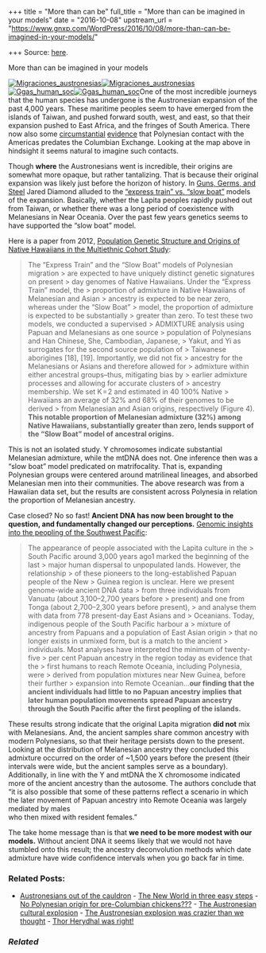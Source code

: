 +++
title = "More than can be"
full_title = "More than can be imagined in your models"
date = "2016-10-08"
upstream_url = "https://www.gnxp.com/WordPress/2016/10/08/more-than-can-be-imagined-in-your-models/"

+++
Source: [here](https://www.gnxp.com/WordPress/2016/10/08/more-than-can-be-imagined-in-your-models/).

More than can be imagined in your models

[![Migraciones_austronesias](https://i0.wp.com/www.unz.com/wp-content/uploads/2016/10/Migraciones_austronesias.png?resize=600%2C372)![Migraciones_austronesias](https://i0.wp.com/www.unz.com/wp-content/uploads/2016/10/Migraciones_austronesias.png?resize=600%2C372)](https://en.wikipedia.org/wiki/Austronesian_peoples#/media/File:Migraciones_austronesias.png)[![Ggas_human_soc](https://i0.wp.com/www.unz.com/wp-content/uploads/2016/10/Ggas_human_soc.jpg?resize=205%2C300)![Ggas_human_soc](https://i0.wp.com/www.unz.com/wp-content/uploads/2016/10/Ggas_human_soc.jpg?resize=205%2C300)](https://www.amazon.com/exec/obidos/ASIN/0393317552/geneexpressio-20)One of the most incredible journeys that the human species has undergone is the Austronesian expansion of the past 4,000 years. These maritime peoples seem to have emerged from the islands of Taiwan, and pushed forward south, west, and east, so that their expansion pushed to East Africa, and the fringes of South America. There now also some [circumstantial](http://www.cell.com/current-biology/abstract/S0960-9822(14)01274-3?_returnURL=http%3A%2F%2Flinkinghub.elsevier.com%2Fretrieve%2Fpii%2FS0960982214012743%3Fshowall%3Dtrue) [evidence](http://www.sciencedirect.com/science/article/pii/S0960982214012202) that Polynesian contact with the Americas predates the Columbian Exchange. Looking at the map above in hindsight it seems natural to imagine such contacts.

Though **where** the Austronesians went is incredible, their origins are somewhat more opaque, but rather tantalizing. That is because their original expansion was likely just before the horizon of history. In [Guns, Germs, and Steel](https://www.amazon.com/exec/obidos/ASIN/0393317552/geneexpressio-20) Jared Diamond alluded to the [“express train” vs. “slow boat”](https://www.ganino.com/games/Science/science%20magazine%202001-2002/root/data/Science%202001-2002/pdf/2001_v291_n5509/p5509_1735.pdf) models of the expansion. Basically, whether the Lapita peoples rapidly pushed out from Taiwan, or whether there was a long period of coexistence with Melanesians in Near Oceania. Over the past few years genetics seems to have supported the “slow boat” model.

Here is a paper from 2012, [Population Genetic Structure and Origins of Native Hawaiians in the Multiethnic Cohort Study](http://journals.plos.org/plosone/article?id=10.1371/journal.pone.0047881):

> The “Express Train” and the “Slow Boat” models of Polynesian migration > are expected to have uniquely distinct genetic signatures on present > day genomes of Native Hawaiians. Under the “Express Train” model, the > proportion of admixture in Native Hawaiians of Melanesian and Asian > ancestry is expected to be near zero, whereas under the “Slow Boat” > model, the proportion of admixture is expected to be substantially > greater than zero. To test these two models, we conducted a supervised > ADMIXTURE analysis using Papuan and Melanesians as one source > population of Polynesians and Han Chinese, She, Cambodian, Japanese, > Yakut, and Yi as surrogates for the second source population of > Taiwanese aborigines \[18\], \[19\]. Importantly, we did not fix > ancestry for the Melanesians or Asians and therefore allowed for > admixture within either ancestral groups–thus, mitigating bias by > earlier admixture processes and allowing for accurate clusters of > ancestry membership. We set K = 2 and estimated in 40 100% Native > Hawaiians an average of 32% and 68% of their genomes to be derived > from Melanesian and Asian origins, respectively (Figure 4). **This notable proportion of Melanesian admixture (32%) among Native Hawaiians, substantially greater than zero, lends support of the “Slow Boat” model of ancestral origins.**

This is not an isolated study. Y chromosomes indicate substantial Melanesian admixture, while the mtDNA does not. One inference then was a “slow boat” model predicated on matrifocality. That is, expanding Polynesian groups were centered around matrilineal lineages, and absorbed Melanesian men into their communities. The above research was from a Hawaiian data set, but the results are consistent across Polynesia in relation the proportion of Melanesian ancestry.

Case closed? No so fast! **Ancient DNA has now been brought to the question, and fundamentally changed our perceptions.** [Genomic insights into the peopling of the Southwest Pacific](http://www.nature.com/nature/journal/vaop/ncurrent/full/nature19844.html):

> The appearance of people associated with the Lapita culture in the > South Pacific around 3,000 years ago1 marked the beginning of the last > major human dispersal to unpopulated lands. However, the relationship > of these pioneers to the long-established Papuan people of the New > Guinea region is unclear. Here we present genome-wide ancient DNA data > from three individuals from Vanuatu (about 3,100–2,700 years before > present) and one from Tonga (about 2,700–2,300 years before present), > and analyse them with data from 778 present-day East Asians and > Oceanians. Today, indigenous people of the South Pacific harbour a > mixture of ancestry from Papuans and a population of East Asian origin > that no longer exists in unmixed form, but is a match to the ancient > individuals. Most analyses have interpreted the minimum of twenty-five > per cent Papuan ancestry in the region today as evidence that the > first humans to reach Remote Oceania, including Polynesia, were > derived from population mixtures near New Guinea, before their further > expansion into Remote Oceanian…**our finding that the ancient individuals had little to no Papuan ancestry implies that later human population movements spread Papuan ancestry through the South Pacific after the first peopling of the islands.**

These results strong indicate that the original Lapita migration **did not** mix with Melanesians. And, the ancient samples share common ancestry with modern Polynesians, so that their heritage persists down to the present. Looking at the distribution of Melanesian ancestry they concluded this admixture occurred on the order of \~1,500 years before the present (their intervals were wide, but the ancient samples serve as a boundary). Additionally, in line with the Y and mtDNA the X chromosome indicated more of the ancient ancestry than the autosome. The authors conclude that “it is also possible that some of these patterns reflect a scenario in which the later movement of Papuan ancestry into Remote Oceania was largely mediated by males  
who then mixed with resident females.”

The take home message than is that **we need to be more modest with our models.** Without ancient DNA it seems likely that we would not have stumbled onto this result; the ancestry deconvolution methods which date admixture have wide confidence intervals when you go back far in time.

### Related Posts:

- [Austronesians out of the
  cauldron](https://www.gnxp.com/WordPress/2014/03/17/austronesians-out-of-the-cauldron/) - [The New World in three easy
  steps](https://www.gnxp.com/WordPress/2010/08/31/the-new-world-in-three-easy-steps/) - [No Polynesian origin for pre-Columbian
  chickens???](https://www.gnxp.com/WordPress/2008/07/29/no-polynesian-origin-for-pre-columbian-chickens/) - [The Austronesian cultural
  explosion](https://www.gnxp.com/WordPress/2014/05/29/the-austronesian-cultural-explosion/) - [The Austronesian explosion was crazier than we
  thought](https://www.gnxp.com/WordPress/2014/10/26/the-austronesian-explosion-was-crazier-than-we-thought/) - [Thor Herydhal was
  right!](https://www.gnxp.com/WordPress/2020/07/08/thor-herydhal-was-right/)

### *Related*

[](https://www.addtoany.com/add_to/facebook?linkurl=https%3A%2F%2Fwww.gnxp.com%2FWordPress%2F2016%2F10%2F08%2Fmore-than-can-be-imagined-in-your-models%2F&linkname=More%20than%20can%20be%20imagined%20in%20your%20models "Facebook")[](https://www.addtoany.com/add_to/twitter?linkurl=https%3A%2F%2Fwww.gnxp.com%2FWordPress%2F2016%2F10%2F08%2Fmore-than-can-be-imagined-in-your-models%2F&linkname=More%20than%20can%20be%20imagined%20in%20your%20models "Twitter")[](https://www.addtoany.com/add_to/email?linkurl=https%3A%2F%2Fwww.gnxp.com%2FWordPress%2F2016%2F10%2F08%2Fmore-than-can-be-imagined-in-your-models%2F&linkname=More%20than%20can%20be%20imagined%20in%20your%20models "Email")[](https://www.addtoany.com/share)
